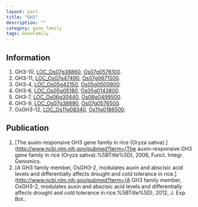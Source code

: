 ```yaml
---
layout: post
title: "GH3"
description: ""
category: gene family
tags: GeneFamily
---
```


## Information
1. GH3-10, [LOC_Os07g38860](http://rice.plantbiology.msu.edu/cgi-bin/ORF_infopage.cgi?orf=LOC_Os07g38860), [Os07g0576100](http://rapdb.dna.affrc.go.jp/viewer/gbrowse_details/irgsp1?name=Os07g0576100).
2. GH3-11, [LOC_Os07g47490](http://rice.plantbiology.msu.edu/cgi-bin/ORF_infopage.cgi?orf=LOC_Os07g47490), [Os07g0671500](http://rapdb.dna.affrc.go.jp/viewer/gbrowse_details/irgsp1?name=Os07g0671500).
3. GH3-4, [LOC_Os05g42150](http://rice.plantbiology.msu.edu/cgi-bin/ORF_infopage.cgi?orf=LOC_Os05g42150), [Os05g0500900](http://rapdb.dna.affrc.go.jp/viewer/gbrowse_details/irgsp1?name=Os05g0500900).
4. GH3-6, [LOC_Os05g05180](http://rice.plantbiology.msu.edu/cgi-bin/ORF_infopage.cgi?orf=LOC_Os05g05180), [Os05g0143800](http://rapdb.dna.affrc.go.jp/viewer/gbrowse_details/irgsp1?name=Os05g0143800).
5. GH3-7, [LOC_Os06g30440](http://rice.plantbiology.msu.edu/cgi-bin/ORF_infopage.cgi?orf=LOC_Os06g30440), [Os06g0499500](http://rapdb.dna.affrc.go.jp/viewer/gbrowse_details/irgsp1?name=Os06g0499500).
6. GH3-9, [LOC_Os07g38890](http://rice.plantbiology.msu.edu/cgi-bin/ORF_infopage.cgi?orf=LOC_Os07g38890), [Os07g0576500](http://rapdb.dna.affrc.go.jp/viewer/gbrowse_details/irgsp1?name=Os07g0576500).
7. OsGH3-12, [LOC_Os11g08340](http://rice.plantbiology.msu.edu/cgi-bin/ORF_infopage.cgi?orf=LOC_Os11g08340), [Os11g0186500](http://rapdb.dna.affrc.go.jp/viewer/gbrowse_details/irgsp1?name=Os11g0186500).

## Publication
1. [The auxin-responsive GH3 gene family in rice (Oryza sativa).](http://www.ncbi.nlm.nih.gov/pubmed?term=(The auxin-responsive GH3 gene family in rice (Oryza sativa).%5BTitle%5D), 2006, Funct. Integr. Genomics.
2. [A GH3 family member, OsGH3-2, modulates auxin and abscisic acid levels and differentially affects drought and cold tolerance in rice.](http://www.ncbi.nlm.nih.gov/pubmed?term=(A GH3 family member, OsGH3-2, modulates auxin and abscisic acid levels and differentially affects drought and cold tolerance in rice.%5BTitle%5D), 2012, J. Exp. Bot..


